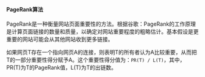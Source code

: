 #### PageRank算法

PageRank是一种衡量网站页面重要性的方法。根据谷歌：PageRank的工作原理是计算页面链接的数量和质量，以确定对网站重要程度的粗略估计。基本假设是更重要的网站可能会从其他网站收到更多链接。



如果网页T存在一个指向网页A的连接，则表明T的所有者认为A比较重要，从而把T的一部分重要性得分赋予A。这个重要性得分值为：`PR(T) / L(T)`，其中，PR(T)为T的PageRank值，L(T)为T的出链数。



























































